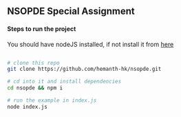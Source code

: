 ## NSOPDE Special Assignment

#### Steps to run the project
You should have nodeJS installed, if not install it from [here](https://nodejs.org/en/download/)

``` bash

# clone this repo
git clone https://github.com/hemanth-hk/nsopde.git

# cd into it and install dependencies
cd nsopde && npm i

# run the example in index.js
node index.js

```
